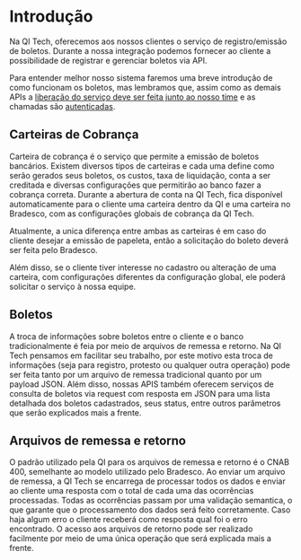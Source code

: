# Introdução

Na QI Tech, oferecemos aos nossos clientes o serviço de registro/emissão de boletos.
Durante a nossa integração podemos fornecer ao cliente a possibilidade de
registrar e gerenciar boletos via API.

Para entender melhor nosso sistema faremos uma breve introdução de como funcionam
os boletos, mas lembramos que, assim como as demais APIs a
[liberação do serviço deve ser feita junto ao nosso time](?112) e as
chamadas são [autenticadas](?221).

## Carteiras de Cobrança

Carteira de cobrança é o serviço que permite a emissão de boletos bancários. Existem
diversos tipos de carteiras e cada uma define como serão gerados seus boletos, os custos,
taxa de liquidação, conta a ser creditada e diversas configurações que permitirão ao banco
fazer a cobrança correta.
Durante a abertura de conta na QI Tech, fica disponível automaticamente para o cliente uma carteira
dentro da QI e uma carteira no Bradesco, com as configurações globais de cobrança da QI Tech.

Atualmente, a unica diferença entre ambas as carteiras é em caso do cliente desejar a emissão de papeleta,
então a solicitação do boleto deverá ser feita pelo Bradesco.

Além disso, se o cliente tiver interesse no cadastro ou alteração de uma carteira, com configurações diferentes da
configuração global, ele poderá solicitar o serviço à nossa equipe.

## Boletos

A troca de informações sobre boletos entre o cliente e o banco tradicionalmente é feia por meio de arquivos de remessa
e retorno. Na QI Tech pensamos em facilitar seu trabalho, por este motivo esta troca de informações (seja para registro, protesto
ou qualquer outra operação) pode ser feita tanto por um arquivo de remessa tradicional quanto por um payload JSON.
Além disso, nossas APIS também oferecem serviços de consulta de boletos via request com resposta em JSON para uma
lista detalhada dos boletos cadastrados, seus status, entre outros parâmetros que serão explicados mais a frente.

## Arquivos de remessa e retorno

O padrão utilizado pela QI para os arquivos de remessa e retorno é o CNAB 400, semelhante ao modelo utilizado
pelo Bradesco.
Ao enviar um arquivo de remessa, a QI Tech se encarrega de processar todos os dados e enviar ao cliente uma resposta com
o total de cada uma das ocorrências processadas. Todas as ocorrências passam por uma validação semantica, o que garante que
o processamento dos dados será feito corretamente. Caso haja algum erro o cliente receberá como resposta qual foi o erro
encontrado.
O acesso aos arquivos de retorno pode ser realizado facilmente por meio de uma única operação que será explicada mais a frente.

